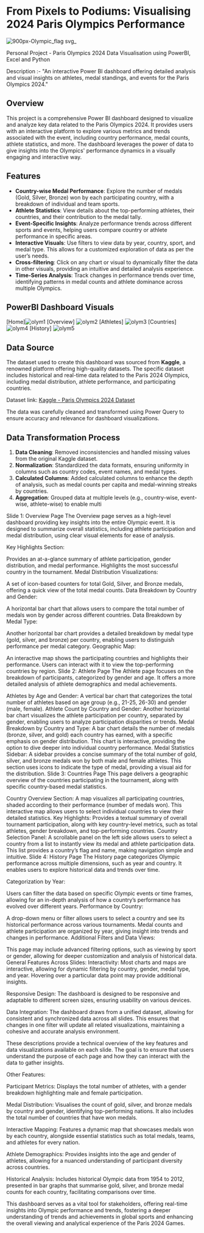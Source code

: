 # From Pixels to Podiums: Visualising 2024 Paris Olympics Performance
![900px-Olympic_flag svg_](https://github.com/user-attachments/assets/b29529ad-1df8-4e9f-9496-fc359dbdd334)

Personal Project - Paris Olympics 2024 Data Visualisation using PowerBI, Excel and Python

Description :- "An interactive Power BI dashboard offering detailed analysis and visual insights on athletes, medal standings, and events for the Paris Olympics 2024."

## Overview
This project is a comprehensive Power BI dashboard designed to visualize and analyze key data related to the Paris Olympics 2024. It provides users with an interactive platform to explore various metrics and trends associated with the event, including country performance, medal counts, athlete statistics, and more. The dashboard leverages the power of data to give insights into the Olympics' performance dynamics in a visually engaging and interactive way.

## Features
- **Country-wise Medal Performance**: Explore the number of medals (Gold, Silver, Bronze) won by each participating country, with a breakdown of individual and team sports.
- **Athlete Statistics**: View details about the top-performing athletes, their countries, and their contribution to the medal tally.
- **Event-Specific Insights**: Analyze performance trends across different sports and events, helping users compare country or athlete performance in specific areas.
- **Interactive Visuals**: Use filters to view data by year, country, sport, and medal type. This allows for a customized exploration of data as per the user’s needs.
- **Cross-filtering**: Click on any chart or visual to dynamically filter the data in other visuals, providing an intuitive and detailed analysis experience.
- **Time-Series Analysis**: Track changes in performance trends over time, identifying patterns in medal counts and athlete dominance across multiple Olympics.

## PowerBI Dashboard Visuals
[Home]![olym1](https://github.com/user-attachments/assets/8c93daf6-d53f-42f7-861f-ab4c5c3d7f58)
[Overview]
![olym2](https://github.com/user-attachments/assets/9284ff36-ef34-4e40-927c-3e110c77de62)
[Athletes]
![olym3](https://github.com/user-attachments/assets/236db866-b727-4ba6-98a6-a4703e3d74d7)
[Countries]
![olym4](https://github.com/user-attachments/assets/3cb49e29-ec64-4a4c-ad5e-c262f64e8a19)
[History]
![olym5](https://github.com/user-attachments/assets/7a17d14a-03e7-4698-87a5-9d2d897a776e)

## Data Source
The dataset used to create this dashboard was sourced from **Kaggle**, a renowned platform offering high-quality datasets. The specific dataset includes historical and real-time data related to the Paris 2024 Olympics, including medal distribution, athlete performance, and participating countries.

Dataset link: [Kaggle - Paris Olympics 2024 Dataset](https://www.kaggle.com/datasets/piterfm/paris-2024-olympic-summer-games/data)

The data was carefully cleaned and transformed using Power Query to ensure accuracy and relevance for dashboard visualizations.

## Data Transformation Process
1. **Data Cleaning**: Removed inconsistencies and handled missing values from the original Kaggle dataset.
2. **Normalization**: Standardized the data formats, ensuring uniformity in columns such as country codes, event names, and medal types.
3. **Calculated Columns**: Added calculated columns to enhance the depth of analysis, such as medal counts per capita and medal-winning streaks by countries.
4. **Aggregation**: Grouped data at multiple levels (e.g., country-wise, event-wise, athlete-wise) to enable multi

Slide 1: Overview Page
The Overview page serves as a high-level dashboard providing key insights into the entire Olympic event. It is designed to summarize overall statistics, including athlete participation and medal distribution, using clear visual elements for ease of analysis.

Key Highlights Section:

Provides an at-a-glance summary of athlete participation, gender distribution, and medal performance.
Highlights the most successful country in the tournament.
Medal Distribution Visualizations:

A set of icon-based counters for total Gold, Silver, and Bronze medals, offering a quick view of the total medal counts.
Data Breakdown by Country and Gender:

A horizontal bar chart that allows users to compare the total number of medals won by gender across different countries.
Data Breakdown by Medal Type:

Another horizontal bar chart provides a detailed breakdown by medal type (gold, silver, and bronze) per country, enabling users to distinguish performance per medal category.
Geographic Map:

An interactive map shows the participating countries and highlights their performance. Users can interact with it to view the top-performing countries by region.
Slide 2: Athlete Page
The Athlete page focuses on the breakdown of participants, categorized by gender and age. It offers a more detailed analysis of athlete demographics and medal achievements.

Athletes by Age and Gender:
A vertical bar chart that categorizes the total number of athletes based on age group (e.g., 21-25, 26-30) and gender (male, female).
Athlete Count by Country and Gender:
Another horizontal bar chart visualizes the athlete participation per country, separated by gender, enabling users to analyze participation disparities or trends.
Medal Breakdown by Country and Type:
A bar chart details the number of medals (bronze, silver, and gold) each country has earned, with a specific emphasis on gender distribution. This chart is interactive, providing the option to dive deeper into individual country performance.
Medal Statistics Sidebar:
A sidebar provides a concise summary of the total number of gold, silver, and bronze medals won by both male and female athletes. This section uses icons to indicate the type of medal, providing a visual aid for the distribution.
Slide 3: Countries Page
This page delivers a geographic overview of the countries participating in the tournament, along with specific country-based medal statistics.

Country Overview Section:
A map visualizes all participating countries, shaded according to their performance (number of medals won). This interactive map allows users to select individual countries to view their detailed statistics.
Key Highlights:
Provides a textual summary of overall tournament participation, along with key country-level metrics, such as total athletes, gender breakdown, and top-performing countries.
Country Selection Panel:
A scrollable panel on the left side allows users to select a country from a list to instantly view its medal and athlete participation data. This list provides a country’s flag and name, making navigation simple and intuitive.
Slide 4: History Page
The History page categorizes Olympic performance across multiple dimensions, such as year and country. It enables users to explore historical data and trends over time.

Categorization by Year:

Users can filter the data based on specific Olympic events or time frames, allowing for an in-depth analysis of how a country’s performance has evolved over different years.
Performance by Country:

A drop-down menu or filter allows users to select a country and see its historical performance across various tournaments. Medal counts and athlete participation are organized by year, giving insight into trends and changes in performance.
Additional Filters and Data Views:

This page may include advanced filtering options, such as viewing by sport or gender, allowing for deeper customization and analysis of historical data.
General Features Across Slides:
Interactivity: Most charts and maps are interactive, allowing for dynamic filtering by country, gender, medal type, and year. Hovering over a particular data point may provide additional insights.

Responsive Design: The dashboard is designed to be responsive and adaptable to different screen sizes, ensuring usability on various devices.

Data Integration: The dashboard draws from a unified dataset, allowing for consistent and synchronized data across all slides. This ensures that changes in one filter will update all related visualizations, maintaining a cohesive and accurate analysis environment.

These descriptions provide a technical overview of the key features and data visualizations available on each slide. The goal is to ensure that users understand the purpose of each page and how they can interact with the data to gather insights.

Other Features:

Participant Metrics: Displays the total number of athletes, with a gender breakdown highlighting male and female participation.

Medal Distribution: Visualises the count of gold, silver, and bronze medals by country and gender, identifying top-performing nations. It also includes the total number of countries that have won medals.

Interactive Mapping: Features a dynamic map that showcases medals won by each country, alongside essential statistics such as total medals, teams, and athletes for every nation.

Athlete Demographics: Provides insights into the age and gender of athletes, allowing for a nuanced understanding of participant diversity across countries.

Historical Analysis: Includes historical Olympic data from 1954 to 2012, presented in bar graphs that summarise gold, silver, and bronze medal counts for each country, facilitating comparisons over time.

This dashboard serves as a vital tool for stakeholders, offering real-time insights into Olympic performance and trends, fostering a deeper understanding of trends and achievements in global sports and enhancing the overall viewing and analytical experience of the Paris 2024 Games.




